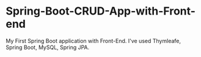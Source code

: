 # Spring-Boot-CRUD-App-with-Front-end
My First Spring Boot application with Front-End. I've used Thymleafe, Spring Boot, MySQL, Spring JPA.
